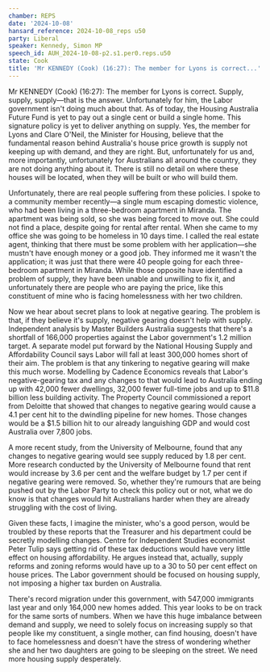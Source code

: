 ```yaml
---
chamber: REPS
date: '2024-10-08'
hansard_reference: 2024-10-08_reps u50
party: Liberal
speaker: Kennedy, Simon MP
speech_id: AUH_2024-10-08-p2.s1.per0.reps.u50
state: Cook
title: 'Mr KENNEDY (Cook) (16:27): The member for Lyons is correct...'
---
```


Mr KENNEDY (Cook) (16:27): The member for Lyons is correct. Supply, supply, supply—that is the answer. Unfortunately for him, the Labor government isn't doing much about that. As of today, the Housing Australia Future Fund is yet to pay out a single cent or build a single home. This signature policy is yet to deliver anything on supply. Yes, the member for Lyons and Clare O'Neil, the Minister for Housing, believe that the fundamental reason behind Australia's house price growth is supply not keeping up with demand, and they are right. But, unfortunately for us and, more importantly, unfortunately for Australians all around the country, they are not doing anything about it. There is still no detail on where these houses will be located, when they will be built or who will build them.

Unfortunately, there are real people suffering from these policies. I spoke to a community member recently—a single mum escaping domestic violence, who had been living in a three-bedroom apartment in Miranda. The apartment was being sold, so she was being forced to move out. She could not find a place, despite going for rental after rental. When she came to my office she was going to be homeless in 10 days time. I called the real estate agent, thinking that there must be some problem with her application—she mustn't have enough money or a good job. They informed me it wasn't the application; it was just that there were 40 people going for each three-bedroom apartment in Miranda. While those opposite have identified a problem of supply, they have been unable and unwilling to fix it, and unfortunately there are people who are paying the price, like this constituent of mine who is facing homelessness with her two children.

Now we hear about secret plans to look at negative gearing. The problem is that, if they believe it's supply, negative gearing doesn't help with supply. Independent analysis by Master Builders Australia suggests that there's a shortfall of 166,000 properties against the Labor government's 1.2 million target. A separate model put forward by the National Housing Supply and Affordability Council says Labor will fall at least 300,000 homes short of their aim. The problem is that any tinkering to negative gearing will make this much worse. Modelling by Cadence Economics reveals that Labor's negative-gearing tax and any changes to that would lead to Australia ending up with 42,000 fewer dwellings, 32,000 fewer full-time jobs and up to $11.8 billion less building activity. The Property Council commissioned a report from Deloitte that showed that changes to negative gearing would cause a 4.1 per cent hit to the dwindling pipeline for new homes. Those changes would be a $1.5 billion hit to our already languishing GDP and would cost Australia over 7,800 jobs.

A more recent study, from the University of Melbourne, found that any changes to negative gearing would see supply reduced by 1.8 per cent. More research conducted by the University of Melbourne found that rent would increase by 3.6 per cent and the welfare budget by 1.7 per cent if negative gearing were removed. So, whether they're rumours that are being pushed out by the Labor Party to check this policy out or not, what we do know is that changes would hit Australians harder when they are already struggling with the cost of living.

Given these facts, I imagine the minister, who's a good person, would be troubled by these reports that the Treasurer and his department could be secretly modelling changes. Centre for Independent Studies economist Peter Tulip says getting rid of these tax deductions would have very little effect on housing affordability. He argues instead that, actually, supply reforms and zoning reforms would have up to a 30 to 50 per cent effect on house prices. The Labor government should be focused on housing supply, not imposing a higher tax burden on Australia.

There's record migration under this government, with 547,000 immigrants last year and only 164,000 new homes added. This year looks to be on track for the same sorts of numbers. When we have this huge imbalance between demand and supply, we need to solely focus on increasing supply so that people like my constituent, a single mother, can find housing, doesn't have to face homelessness and doesn't have the stress of wondering whether she and her two daughters are going to be sleeping on the street. We need more housing supply desperately.